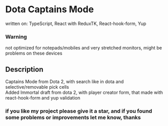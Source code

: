 # Dota Captains Mode

written on: TypeScript, React with ReduxTK, React-hook-form, Yup

### Warning
not optimized for notepads/mobiles and very stretched monitors, might be problems on these devices

## Description
Captains Mode from Dota 2, with search like in dota and selective/removable pick cells <br>
Added Immortal draft from dota 2, with player creator form, that made with react-hook-form and yup validation<br>

### if you like my project please give it a star, and if you found some problems or improvements let me know, thanks 
